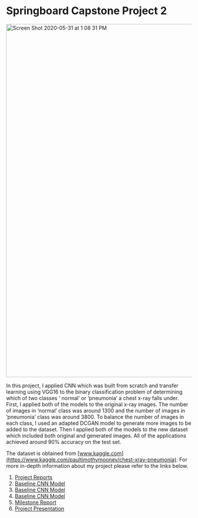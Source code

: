 # Springboard Capstone Project 2

<img width="959" alt="Screen Shot 2020-05-31 at 1 08 31 PM" src="https://user-images.githubusercontent.com/55601793/83361734-2c054a00-a340-11ea-82cc-a61474dad4b9.png">

In this project, I applied CNN which was built from scratch and transfer learning using VGG16 to the binary classification problem of determining which of two classes ‘ normal’ or ‘pneumonia’ a chest x-ray falls under.  First, I applied both of the models to the original x-ray images. The number of images in ‘normal’ class was around 1300 and the number of images in ’pneumonia’ class was around 3800. To balance the number of images in each class, I used an adapted DCGAN model to generate more images to be added to the dataset. Then I applied both of the models to the new dataset which included both original and generated images. All of the applications achieved around 90% accuracy on the test set. 

The dataset is obtained from [www.kaggle.com](https://www.kaggle.com/paultimothymooney/chest-xray-pneumonia). For more in-depth information about my project please refer to the links below.

1. [Project Reports](https://github.com/Meralbalik/Capstone-Project-2/blob/master/Capstone%20Project%202%20Proposal.pdf)
2. [Baseline CNN Model](https://github.com/Meralbalik/Capstone-Project-2/blob/master/CapstoneProject2.ipynb)
2. [Baseline CNN Model](https://github.com/Meralbalik/Capstone-Project-2/blob/master/CapstoneProject2.ipynb)
2. [Baseline CNN Model](https://github.com/Meralbalik/Capstone-Project-2/blob/master/CapstoneProject2.ipynb)
3. [Milestone Report](https://github.com/Meralbalik/Capstone-Project-2/blob/master/Milestone%20Report%202.pdf)
4. [Project Presentation](https://github.com/Meralbalik/Capstone-Project-2/blob/master/CapstoneProject2Presentaion.pdf)
